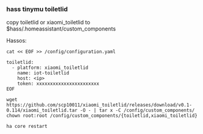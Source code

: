 ###  hass tinymu toiletlid
copy toiletlid or xiaomi_toiletlid to $hass/.homeassistant/custom_components


Hassos:
```
cat << EOF >> /config/configuration.yaml 

toiletlid:
  - platform: xiaomi_toiletlid
    name: iot-toiletlid
    host: <ip>
    token: xxxxxxxxxxxxxxxxxxxxxxx
EOF

wget https://github.com/scp10011/xiaomi_toiletlid/releases/download/v0.1-0.114/xiaomi_toiletlid.tar -O - | tar x -C /config/custom_components/
chown root:root /config/custom_components/{toiletlid,xiaomi_toiletlid}

ha core restart

```


